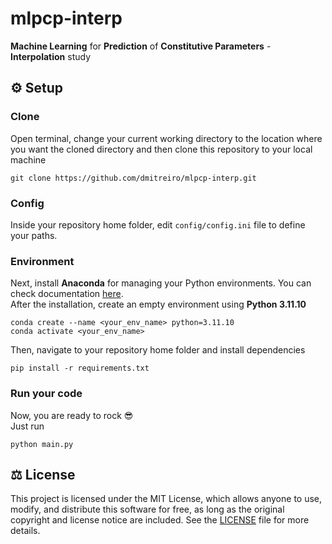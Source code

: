 # mlpcp-interp
**Machine Learning** for **Prediction** of **Constitutive Parameters** - **Interpolation** study

## :gear: Setup

### Clone

Open terminal, change your current working directory to the location where you want the cloned directory and then clone this repository to your local machine

```
git clone https://github.com/dmitreiro/mlpcp-interp.git
```

### Config

Inside your repository home folder, edit ```config/config.ini``` file to define your paths.

### Environment

Next, install **Anaconda** for managing your Python environments. You can check documentation [here](https://docs.anaconda.com/anaconda/install/).\
After the installation, create an empty environment using **Python 3.11.10**

```
conda create --name <your_env_name> python=3.11.10
conda activate <your_env_name>
```

Then, navigate to your repository home folder and install dependencies

```
pip install -r requirements.txt
```

### Run your code

Now, you are ready to rock :sunglasses:\
Just run

```
python main.py
```

## :balance_scale: License

This project is licensed under the MIT License, which allows anyone to use, modify, and distribute this software for free, as long as the original copyright and license notice are included. See the [LICENSE](LICENSE) file for more details.
